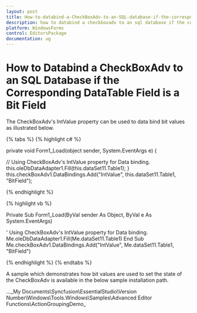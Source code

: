 ```yaml
---
layout: post
title: How-to-databind-a-CheckBoxAdv-to-an-SQL-database-if-the-corresponding-datatable-field-is-a-bit-field | WindowsForms | Syncfusion
description: how to databind a checkboxadv to an sql database if the corresponding datatable field is a bit field
platform: WindowsForms
control: EditorsPackage
documentation: ug
---
```


# How to Databind a CheckBoxAdv to an SQL Database if the Corresponding DataTable Field is a Bit Field

The CheckBoxAdv's IntValue property can be used to data bind bit values as illustrated below.

{% tabs %}
{% highlight c# %}

private void Form1_Load(object sender, System.EventArgs e)
{

// Using CheckBoxAdv's IntValue property for Data binding.
this.oleDbDataAdapter1.Fill(this.dataSet11.Table1);
}
this.checkBoxAdv1.DataBindings.Add("IntValue", this.dataSet11.Table1, "BitField");

{% endhighlight %}

{% highlight vb %}

Private Sub Form1_Load(ByVal sender As Object, ByVal e As System.EventArgs)

' Using CheckBoxAdv's IntValue property for Data binding.
Me.oleDbDataAdapter1.Fill(Me.dataSet11.Table1)
End Sub
Me.checkBoxAdv1.DataBindings.Add("IntValue", Me.dataSet11.Table1, "BitField")

{% endhighlight %}
{% endtabs %}

A sample which demonstrates how bit values are used to set the state of the CheckBoxAdv is available in the below sample installation path.

…\_My Documents\Syncfusion\EssentialStudio\Version Number\Windows\Tools.Windows\Samples\Advanced Editor Functions\ActionGroupingDemo_